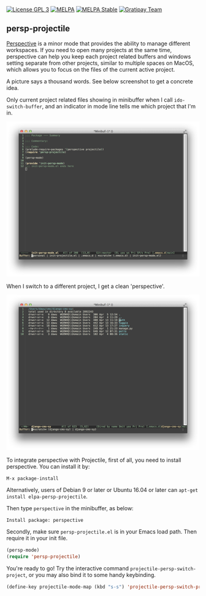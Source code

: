 [![License GPL 3][badge-license]](http://www.gnu.org/licenses/gpl-3.0.txt)
[![MELPA](http://melpa.org/packages/persp-projectile-badge.svg)](http://melpa.org/#/persp-projectile)
[![MELPA Stable](http://stable.melpa.org/packages/persp-projectile-badge.svg)](http://stable.melpa.org/#/persp-projectile)
[![Gratipay Team](https://img.shields.io/gratipay/team/projectile.svg?maxAge=2592000)](https://gratipay.com/projectile/)

## persp-projectile

[Perspective](https://github.com/nex3/perspective-el) is a minor mode
that provides the ability to manage different workspaces. If you need
to open many projects at the same time, perspective can help you keep
each project related buffers and windows setting separate from other
projects, similar to multiple spaces on MacOS, which allows you to
focus on the files of the current active project.

A picture says a thousand words. See below screenshot to get a concrete idea.

Only current project related files showing in minibuffer when I call
`ido-switch-buffer`, and an indicator in mode line tells me which
project that I'm in.

![Persp-Projectile Screenshot 1](screenshots/persp-projectile1.png)

When I switch to a different project, I get a clean 'perspective'.

![Persp-Projectile Screenshot 2](screenshots/persp-projectile2.png)

To integrate perspective with Projectile, first of all, you need to
install perspective. You can install it by:

```
M-x package-install
```

Alternatively, users of Debian 9 or later or Ubuntu 16.04 or later can
`apt-get install elpa-persp-projectile`.

Then type `perspective` in the minibuffer, as below:

```
Install package: perspective
```

Secondly, make sure `persp-projectile.el` is in your Emacs load path. Then require it in your init file.

```el
(persp-mode)
(require 'persp-projectile)
```

You're ready to go! Try the interactive command
`projectile-persp-switch-project`, or you may also bind it to some
handy keybinding.

```el
(define-key projectile-mode-map (kbd "s-s") 'projectile-persp-switch-project)
```

[badge-license]: https://img.shields.io/badge/license-GPL_3-green.svg
